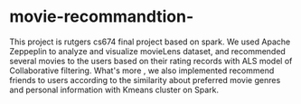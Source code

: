 # movie-recommandtion-
This project is rutgers cs674 final project based on spark.
We used Apache Zeppeplin to analyze and visualize movieLens dataset, and recommended several movies to the users based on their rating records with ALS model of Collaborative filtering. What's more , we also implemented recommend friends to users according to the similarity about preferred movie genres and personal information with Kmeans cluster on Spark.
